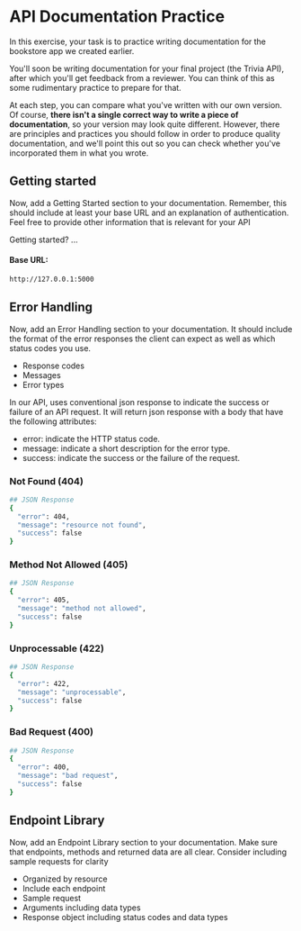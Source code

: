 # API Documentation Practice
In this exercise, your task is to practice writing documentation for the bookstore app we created earlier.

You'll soon be writing documentation for your final project (the Trivia API), after which you'll get feedback from a reviewer. You can think of this as some rudimentary practice to prepare for that.

At each step, you can compare what you've written with our own version. Of course, **there isn't a single correct way to write a piece of documentation**, so your version may look quite different. However, there are principles and practices you should follow in order to produce quality documentation, and we'll point this out so you can check whether you've incorporated them in what you wrote.

## Getting started
Now, add a Getting Started section to your documentation. Remember, this should include at least your base URL and an explanation of authentication. Feel free to provide other information that is relevant for your API

Getting started?
...

#### Base URL:
```bash
http://127.0.0.1:5000
```



## Error Handling
Now, add an Error Handling section to your documentation. It should include the format of the error responses the client can expect as well as which status codes you use.
- Response codes
- Messages
- Error types

In our API, uses conventional json response to indicate the success or failure of an API request. It will return json response with a body that have the following attributes:
- error: indicate the HTTP status code.
- message: indicate a short description for the error type.
- success: indicate the success or the failure of the request.

### Not Found (404)
```bash
## JSON Response
{
  "error": 404,
  "message": "resource not found",
  "success": false
}
```

### Method Not Allowed (405)
```bash
## JSON Response
{
  "error": 405,
  "message": "method not allowed",
  "success": false
}
```

### Unprocessable (422)
```bash
## JSON Response 
{
  "error": 422,
  "message": "unprocessable",
  "success": false
}
```

### Bad Request (400)
```bash
## JSON Response
{
  "error": 400,
  "message": "bad request",
  "success": false
}
```



## Endpoint Library
Now, add an Endpoint Library section to your documentation. Make sure that endpoints, methods and returned data are all clear. Consider including sample requests for clarity

- Organized by resource
- Include each endpoint
- Sample request 
- Arguments including data types
- Response object including status codes and data types 
